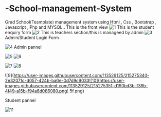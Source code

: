 # -School-management-System
Grad School(Teamplate) management system using Html , Css , Bootstrap , Javascript , Php and 
MYSQL..
This is the front view
![1](https://user-images.githubusercontent.com/113529125/215271203-0104804e-a707-4a50-a630-367e84974416.png)
This is the student enquiry form 
![2](https://user-images.githubusercontent.com/113529125/215274957-93dbbb7f-721f-4436-ad21-42f16999af85.png)
This is  teachers section/this is manageed by admin
![3](https://user-images.githubusercontent.com/113529125/215275016-d7808c86-4564-4d44-bc29-6fcc97d9508b.png)
Admin/Student Login Form

![4](https://user-images.githubusercontent.com/113529125/215275040-8d762859-e1a1-4699-ad72-8c271914504b.png)
Admin pannel

![5](https://user-images.githubusercontent.com/113529125/215275087-dd3b597e-195b-4b3b-918e-6259fd012284.png)
![6](https://user-images.githubusercontent.com/113529125/215275114-4bdff58e-9476-4c45-bf32-3b8fb9939450.png)

![7](https://user-images.githubusercontent.com/113529125/215275319-54d342bf-cccc-4d92-a29b-6bf4f0bef1bb.png)
![8](https://user-images.githubusercontent.com/113529125/215275328-94c8dc72-57a3-4dce-aed6-eb4004fc1182.png)

![9](https://user-images.githubusercontent.com/113529125/215275340-2e32071c-d057-424b-ba0e-0d7d9c9033![10](https://user-images.githubusercontent.com/113529125/215275351-d190bd3b-f39b-4f49-a15b-f94a8d086080.png)
5f.png)

Student pannel

![11](https://user-images.githubusercontent.com/113529125/215275363-e85c6852-69b8-40a2-a2bb-77af009c3e93.png)
